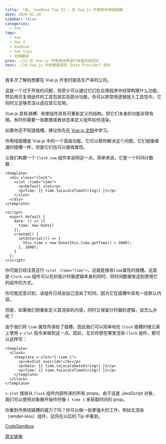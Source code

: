 ```yaml
---
title: 「译」 VueDose Tip 23 - 在 Vue.js 中使用作用域插槽
date: 2020-01-29
sidebar: false
categories:
  - Vue
tags:
  - Vue
  - Vue 2
  - VueDose
  - Vue tips
  - 文章翻译
prev: ./22-在 Vue.js 中使用快照进行快速内容测试
next: ./24-Vue.js 中的数据提供（Data Provider）组件
---
```


我多次了解到想要在 Vue.js 开发时提高生产率的公司。

这是一个过于开放的问题，但至少可以通过它们在应用程序中经常构建什么功能，然后用可复用组件的工具包来实现部分功能，你可以把常用逻辑放入工具包中，它同时又足够灵活以适应其它应用。

Vue.js 具有*插槽*，来使组件具有可重新定义的结构，但它们本身的功能非常有限。有时你需要一些数据或者状态来定义组件如何渲染。

如果你还不知道插槽，建议你先在 [Vue.js 文档](https://vuejs.org/v2/guide/components-slots.html)中学习。

作用域插槽是 Vue.js 中的一个高级功能，它可以帮你解决这个问题。它们就像普通的插槽一样，但是它们也可以接收属性。

让我们构建一个 `Clock.vue` 组件来说明这一点。简单来说，它是一个时间计数器：

```vue
<template>
  <div class="clock">
    <slot :time="time">
      <p>Default slot</p>
      <p>Time: {{ time.toLocaleTimeString() }}</p>
    </slot>
  </div>
</template>

<script>
  export default {
    data: () => ({
      time: new Date()
    }),
    created() {
      setInterval(() => {
        this.time = new Date(this.time.getTime() + 1000);
      }, 1000);
    }
  };
</script>
```

你可能已经注意这行 `<slot :time="time">`，这就是接收`time`属性的插槽。这就是 `Clock.vue` 组件可以在封装计时器逻辑本身的同时，将时间数据发送到使用它的组件的方式。

你可能还意识到，该组件已经由自己渲染了时间，因为它在插槽中具有一些默认内容。

但是，如果我们想重新定义其渲染的内容，同时又保留计时器的逻辑，该怎么办呢？

由于我们将 `time` 属性传递给了插槽，因此我们可以简单地在 `Clock` 插槽的根元素上使用 `v-slot` 指令来做到这一点。因此，无论你想在哪里渲染 `Clock` 组件，都可以这样写：

```vue
<template>
  <Clock>
    <template v-slot="{ time }">
      <p><b>Slot override!</b></p>
      <p>Date: {{ time.toLocaleDateString() }}</p>
      <p>Time: {{ time.toLocaleTimeString() }}</p>
    </template>
  </Clock>
</template>
```

`v-slot` 接收从 `Clock` 组件内部传递的所有 props。由于这是 JavaScript 对象，我们可以使用对象展开操作符像 `{ time }` 来获取时间的 prop。

你看到作用域插槽的威力了吗？你可以做一些更强大的工作，例如无渲染（render-less）组件，这将在以后的 Tip 中看到。

[CodeSandbox](https://codesandbox.io/s/yjjq04vn91)

[原文链接](https://vuedose.tips/tips/using-scoped-slots-in-vue-js)
